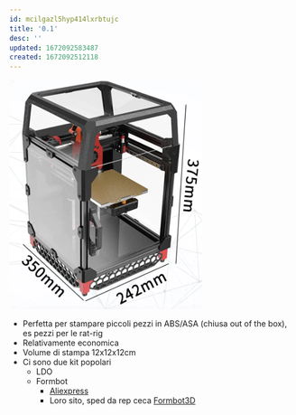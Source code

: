 ```yaml
---
id: mcilgazl5hyp414lxrbtujc
title: '0.1'
desc: ''
updated: 1672092583487
created: 1672092512118
---
```

![voron01](./assets/images/2022-11-29-23-20-11.png)

- Perfetta per stampare piccoli pezzi in ABS/ASA (chiusa out of the box), es pezzi per le rat-rig
- Relativamente economica
- Volume di stampa 12x12x12cm
- Ci sono due kit popolari
  - LDO
  - Formbot
    - [Aliexpress](https://it.aliexpress.com/item/1005003978208027.html)
    - Loro sito, sped da rep ceca [Formbot3D](https://www.formbot3d.com/products/voron-v01-corexy-3d-printer-kit-164)
